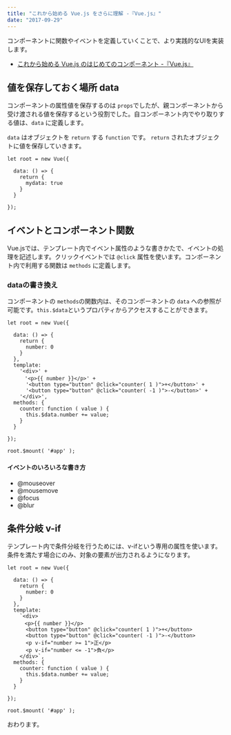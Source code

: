 ```yaml
---
title: "これから始める Vue.js をさらに理解 -『Vue.js』"
date: "2017-09-29"
---
```


コンポーネントに関数やイベントを定義していくことで、より実践的なUIを実装します。

- [これから始める Vue.js のはじめてのコンポーネント -『Vue.js』](https://webmanab-html.com/tip/vuejs-first/)

## 値を保存しておく場所 data

コンポーネントの属性値を保存するのは `props`でしたが、親コンポーネントから受け渡される値を保存するという役割でした。自コンポーネント内でやり取りする値は、`data` に定義します。

`data` はオブジェクトを `return` する `function` です。 `return` されたオブジェクトに値を保存していきます。

```
let root = new Vue({

  data: () => {
    return {
      mydata: true
    }
  }

});

```

## イベントとコンポーネント関数

Vue.jsでは、テンプレート内でイベント属性のような書きかたで、イベントの処理を記述します。クリックイベントでは `@click` 属性を使います。コンポーネント内で利用する関数は `methods` に定義します。

### dataの書き換え

コンポーネントの `methods`の関数内は、そのコンポーネントの `data` への参照が可能です。`this.$data`というプロパティからアクセスすることができます。

```
let root = new Vue({

  data: () => {
    return {
      number: 0
    }
  },
  template:
    '<div>' +
    　'<p>{{ number }}</p>' +
      '<button type="button" @click="counter( 1 )">+</button>' +
      '<button type="button" @click="counter( -1 )">-</button>' +
    '</div>',
  methods: {
    counter: function ( value ) {
      this.$data.number += value;
    }
  }

});

root.$mount( '#app' );

```

#### イベントのいろいろな書き方

- @mouseover
- @mousemove
- @focus
- @blur

## 条件分岐 v-if

テンプレート内で条件分岐を行うためには、v-ifという専用の属性を使います。条件を満たす場合にのみ、対象の要素が出力されるようになります。

```
let root = new Vue({

  data: () => {
    return {
      number: 0
    }
  },
  template:
    `<div>
    　<p>{{ number }}</p>
      <button type="button" @click="counter( 1 )">+</button>
      <button type="button" @click="counter( -1 )">-</button>
      <p v-if="number >= 1">正</p>
      <p v-if="number <= -1">負</p>
    </div>`,
  methods: {
    counter: function ( value ) {
      this.$data.number += value;
    }
  }

});

root.$mount( '#app' );

```

おわります。
